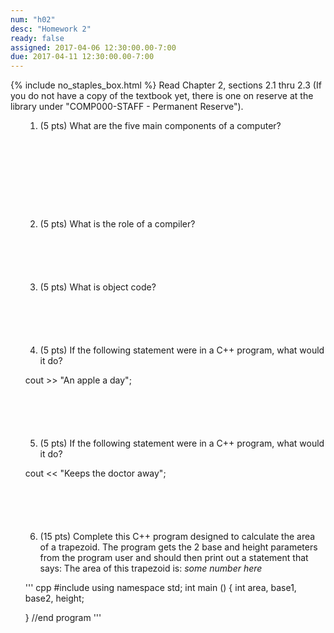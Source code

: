 ```yaml
---
num: "h02"
desc: "Homework 2"
ready: false
assigned: 2017-04-06 12:30:00.00-7:00
due: 2017-04-11 12:30:00.00-7:00
---
```

{% include no_staples_box.html %}
Read Chapter 2, sections 2.1 thru 2.3   (If you do not have a copy of the textbook yet, there is one on reserve at the library under "COMP000-STAFF - Permanent Reserve").

<ol markdown="1">

1.	(5 pts) What are the five main components of a computer?
  <div style="margin-bottom:10em"></div>

2.	(5 pts) What is the role of a compiler?
  <div style="margin-bottom:6em"></div>

3.	(5 pts) What is object code?
  <div style="margin-bottom:6em"></div>

4.	(5 pts) If the following statement were in a C++ program, what would it do?  
    <div style="margin-bottom:0.5em"></div>
cout >> "An apple a day";
  <div style="margin-bottom:6em"></div>

5.	(5 pts) If the following statement were in a C++ program, what would it do?
  <div style="margin-bottom:1em"></div>
cout << "Keeps the doctor away";
  <div style="margin-bottom:6em"></div>
  
6.	(15 pts) Complete this C++ program designed to calculate the area of a trapezoid. The program gets the 2 base and height parameters from the program user and should then print out a statement that says: The area of this trapezoid is: <i>some number here</i>
  <div style="margin-bottom:1em"></div>

''' cpp
#include <iostream>
using namespace std;
int main () 
{
	int area, base1, base2, height;






















} //end program
'''

</ol>

